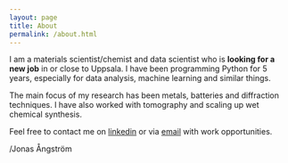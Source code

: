 ```yaml
---
layout: page
title: About
permalink: /about.html
---
```

I am a materials scientist/chemist and data scientist who is **looking for a new job** in or close to Uppsala. I have been programming Python for 5 years, especially for data analysis, machine learning and similar things. 

The main focus of my research has been metals, batteries and diffraction techniques. I have also worked with tomography and scaling up wet chemical synthesis.

Feel free to contact me on [linkedin](https://www.linkedin.com/in/jonasangstrom/) or via [email](mailto:jonas.aangstroem@gmail.com) with work opportunities.

/Jonas Ångström